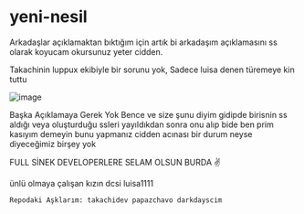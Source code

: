 # yeni-nesil

Arkadaşlar açıklamaktan bıktığım için artık bi arkadaşım açıklamasını ss olarak koyucam okursunuz yeter cidden.

Takachinin luppux ekibiyle bir sorunu yok, Sadece luisa denen türemeye kin tuttu

![image](https://cdn.discordapp.com/attachments/1111033018723876925/1131630635388256256/aciklama.png)

Başka Açıklamaya Gerek Yok Bence ve size şunu diyim gidipde birisnin ss aldığı veya oluşturduğu ssleri yayıldıkdan sonra onu alıp bide ben prim kasıyım demeyin bunu yapmanız cidden acınası bir durum neyse diyeceğimiz birşey yok 

FULL SİNEK DEVELOPERLERE SELAM OLSUN BURDA ✌

ünlü olmaya çalışan kızın dcsi luisa1111

`Repodaki Aşklarım: takachidev papazchavo darkdayscim`
